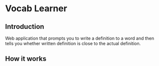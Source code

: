 # Vocab Learner

## Introduction
Web application that prompts you to write a definition to a word and then tells you whether written definition is close to the actual definition. 

## How it works


